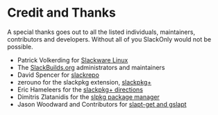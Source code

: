 # Credit and Thanks

A special thanks goes out to all the listed individuals, maintainers,
contributors and developers.  Without all of you SlackOnly would not be
possible.

* Patrick Volkerding for [Slackware Linux][1]
* The [SlackBuilds.org][2] administrators and maintainers
* David Spencer for [slackrepo][3]
* zerouno for the slackpkg extension, [slackpkg+][4]
* Eric Hameleers for the [slackpkg+ directions][5]
* Dimitris Zlatanidis for the [slpkg package manager][6]
* Jason Woodward and Contributors for [slapt-get and gslapt][7]

[1]: http://www.slackware.com/
[2]: http://slackbuilds.org/
[3]: https://idlemoor.github.io/slackrepo/index.html
[4]: http://www.slakfinder.org/slackpkg+.html
[5]: http://alien.slackbook.org/blog/introducing-slackpkg-an-extension-to-slackpkg-for-3rd-party-repositories/
[6]: https://github.com/dslackw/slpkg
[7]: http://software.jaos.org/
